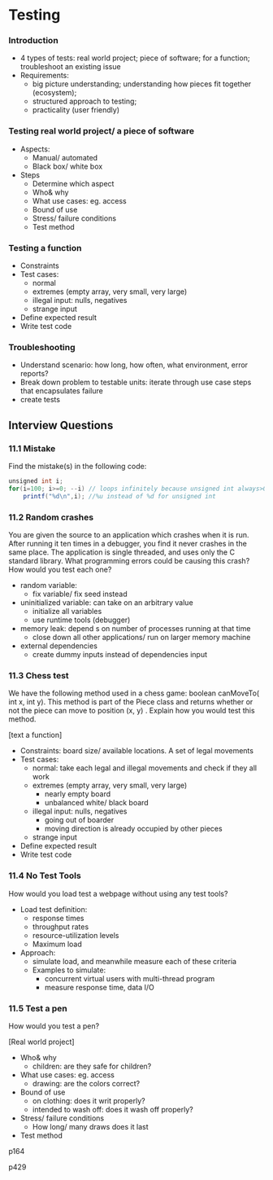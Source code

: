# Testing

### Introduction

+ 4 types of tests: real world project; piece of software; for a function; troubleshoot an existing issue
+ Requirements: 
  + big picture understanding; understanding how pieces fit together (ecosystem); 
  + structured approach to testing; 
  + practicality (user friendly)

### Testing real world project/ a piece of software

+ Aspects:
  + Manual/ automated
  + Black box/ white box
+ Steps
  + Determine which aspect
  + Who& why
  + What use cases: eg. access
  + Bound of use
  + Stress/ failure conditions
  + Test method

### Testing a function

+ Constraints
+ Test cases: 
  + normal
  + extremes (empty array, very small, very large)
  + illegal input: nulls, negatives
  + strange input
+ Define expected result
+ Write test code

### Troubleshooting 

+ Understand scenario: how long, how often, what environment, error reports?
+ Break down problem to testable units: iterate through use case steps that encapsulates failure
+ create tests



## Interview Questions

### 11.1 Mistake

Find the mistake(s) in the following code:

```java
unsigned int i;
for(i=100; i>=0; --i) // loops infinitely because unsigned int always>0. Use i>0 instead
    printf("%d\n",i); //%u instead of %d for unsigned int
```



### 11.2 Random crashes

You are given the source to an application which crashes when it is run. After
running it ten times in a debugger, you find it never crashes in the same place. The application is single threaded, and uses only the C standard library. What programming errors could be causing this crash? How would you test each one?

+ random variable: 
  + fix variable/ fix seed instead
+ uninitialized variable: can take on an arbitrary value
  + initialize all variables
  + use runtime tools (debugger)
+ memory leak: depend s on number of processes running at that time
  + close down all other applications/ run on larger memory machine
+ external dependencies
  + create dummy inputs instead of dependencies input

### 11.3 Chess test

We have the following method used in a chess game: boolean canMoveTo( int x,
int y). This method is part of the Piece class and returns whether or not the piece can move to position (x, y) . Explain how you would test this method.

[text a function]

+ Constraints: board size/ available locations. A set of legal movements
+ Test cases:
  + normal: take each legal and illegal movements and check if they all work
  + extremes (empty array, very small, very large)
    + nearly empty board
    + unbalanced white/ black board
  + illegal input: nulls, negatives
    + going out of boarder
    + moving direction is already occupied by other pieces
  + strange input
+ Define expected result
+ Write test code



### 11.4 No Test Tools

How would you load test a webpage without using any test tools?

+ Load test definition: 
  + response times
  + throughput rates
  + resource-utilization levels
  + Maximum load
+ Approach:
  + simulate load, and meanwhile measure each of these criteria
  + Examples to simulate:
    + concurrent virtual users with multi-thread program
    + measure response time, data I/O



### 11.5 Test a pen

How would you test a pen?

[Real world project]

+ Who& why
  + children: are they safe for children?
+ What use cases: eg. access
  + drawing: are the colors correct?
+ Bound of use
  + on clothing: does it writ properly?
  + intended to wash off: does it wash off properly?
+ Stress/ failure conditions
  + How long/ many draws does it last
+ Test method

p164





p429